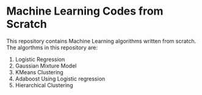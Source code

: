 # Machine Learning Codes from Scratch

This repository contains Machine Learning algorithms written from scratch. The algorthms in this repository are:

1. Logistic Regression
2. Gaussian Mixture Model
3. KMeans Clustering
4. Adaboost Using Logistic regression
5. Hierarchical Clustering


